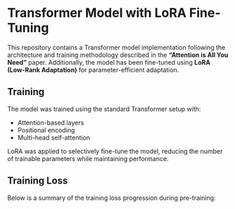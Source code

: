 # Transformer Model with LoRA Fine-Tuning

This repository contains a Transformer model implementation following the architecture and training methodology described in the **“Attention is All You Need”** paper. Additionally, the model has been fine-tuned using **LoRA (Low-Rank Adaptation)** for parameter-efficient adaptation.

## Training

The model was trained using the standard Transformer setup with:

- Attention-based layers  
- Positional encoding  
- Multi-head self-attention  

LoRA was applied to selectively fine-tune the model, reducing the number of trainable parameters while maintaining performance.

## Training Loss

Below is a summary of the training loss progression during pre-training:

